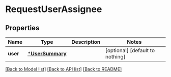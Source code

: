 # RequestUserAssignee


## Properties
Name | Type | Description | Notes
------------ | ------------- | ------------- | -------------
**user** | [***UserSummary**](UserSummary.md) |  | [optional] [default to nothing]


[[Back to Model list]](../README.md#models) [[Back to API list]](../README.md#api-endpoints) [[Back to README]](../README.md)


